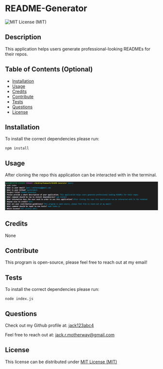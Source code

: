 # README-Generator

   ![MIT License (MIT)](https://img.shields.io/badge/license-MIT-green)

   ## Description
   
   This application helps users generate professional-looking READMEs for their repos.
   
   ## Table of Contents (Optional)
   
   - [Installation](#installation)
   - [Usage](#usage)
   - [Credits](#credits)
   - [Contribute](#contribute)
   - [Tests](#tests)
   - [Questions](#questions)
   - [License](#license)
   
   ## Installation
   
   To install the correct dependencies please run:
   ~~~
   npm install
   ~~~
   
   ## Usage
   
   After cloning the repo this application can be interacted with in the terminal.
   
   ![Screenshot of terminal](.\assets\screenshot.PNG)

   ## Credits
   
   None
   
   ## Contribute
   
   This program is open-source, please feel free to reach out at my email!
   
   ## Tests

   To install the correct dependencies please run:
   ~~~
   node index.js
   ~~~

   ## Questions

   Check out my Github profile at: [jack123abc4](https://github.com/jack123abc4)

   Feel free to reach out at: [jack.r.motherway@gmail.com](jack.r.motherway@gmail.com)
   
   ## License
  This license can be distributed under [MIT License (MIT)](https://choosealicense.com/licenses/MIT/)
  